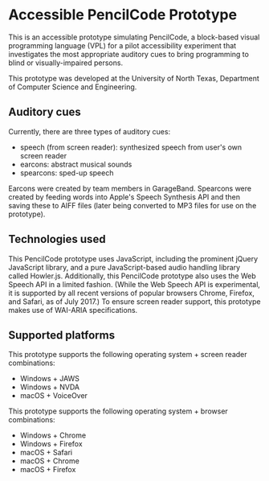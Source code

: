 # Accessible PencilCode Prototype
This is an accessible prototype simulating PencilCode, a block-based visual programming language (VPL) for a pilot accessibility experiment that investigates the most appropriate auditory cues to bring programming to blind or visually-impaired persons.

This prototype was developed at the University of North Texas, Department of Computer Science and Engineering.

## Auditory cues
Currently, there are three types of auditory cues:
- speech (from screen reader): synthesized speech from user's own screen reader
- earcons: abstract musical sounds
- spearcons: sped-up speech

Earcons were created by team members in GarageBand. Spearcons were created by feeding words into Apple's Speech Synthesis API and then saving these to AIFF files (later being converted to MP3 files for use on the prototype).

## Technologies used
This PencilCode prototype uses JavaScript, including the prominent jQuery JavaScript library, and a pure JavaScript-based audio handling library called Howler.js. Additionally, this PencilCode prototype also uses the Web Speech API in a limited fashion. (While the Web Speech API is experimental, it is supported by all recent versions of popular browsers Chrome, Firefox, and Safari, as of July 2017.) To ensure screen reader support, this prototype makes use of WAI-ARIA specifications.

## Supported platforms
This prototype supports the following operating system + screen reader combinations:
- Windows + JAWS
- Windows + NVDA
- macOS + VoiceOver

This prototype supports the following operating system + browser combinations:
- Windows + Chrome
- Windows + Firefox
- macOS + Safari
- macOS + Chrome
- macOS + Firefox
